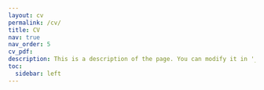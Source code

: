 ```yaml
---
layout: cv
permalink: /cv/
title: CV
nav: true
nav_order: 5
cv_pdf: 
description: This is a description of the page. You can modify it in '_pages/cv.md'. You can also change or remove the top pdf download button. I made some changes, hopefully they are reflected here. 
toc:
  sidebar: left
---
```

